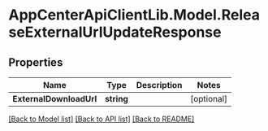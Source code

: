 # AppCenterApiClientLib.Model.ReleaseExternalUrlUpdateResponse
## Properties

Name | Type | Description | Notes
------------ | ------------- | ------------- | -------------
**ExternalDownloadUrl** | **string** |  | [optional] 

[[Back to Model list]](../README.md#documentation-for-models) [[Back to API list]](../README.md#documentation-for-api-endpoints) [[Back to README]](../README.md)

